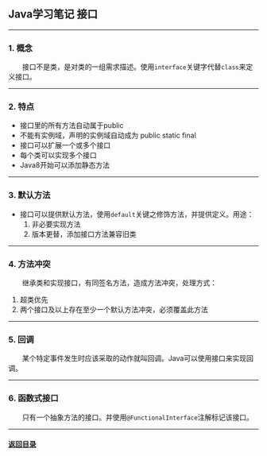 ## Java学习笔记 接口
---
### 1. 概念

&emsp;&emsp;接口不是类，是对类的一组需求描述。使用`interface`关键字代替`class`来定义接口。

---
### 2. 特点

+ 接口里的所有方法自动属于public
+ 不能有实例域，声明的实例域自动成为 public static final
+ 接口可以扩展一个或多个接口
+ 每个类可以实现多个接口
+ Java8开始可以添加静态方法

---
### 3. 默认方法

+ 接口可以提供默认方法，使用`default`关键之修饰方法，并提供定义。用途：
    1. 非必要实现方法
    2. 版本更替，添加接口方法兼容旧类

---
### 4. 方法冲突

&emsp;&emsp;继承类和实现接口，有同签名方法，造成方法冲突，处理方式：
1. 超类优先
2. 两个接口及以上存在至少一个默认方法冲突，必须覆盖此方法

---
### 5. 回调

&emsp;&emsp;某个特定事件发生时应该采取的动作就叫回调。Java可以使用接口来实现回调。

---
### 6. 函数式接口

&emsp;&emsp;只有一个抽象方法的接口。并使用`@FunctionalInterface`注解标记该接口。

---
#### [返回目录](./)
